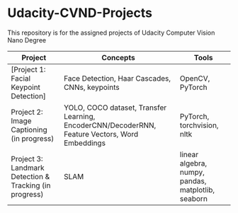 # Udacity-CVND-Projects
This repository is for the assigned projects of Udacity Computer Vision Nano Degree

Project | Concepts | Tools 
--- | --- | ---
[Project 1: Facial Keypoint Detection]| Face Detection, Haar Cascades, CNNs, keypoints | OpenCV, PyTorch
Project 2: Image Captioning (in progress)| YOLO, COCO dataset, Transfer Learning, EncoderCNN/DecoderRNN, Feature Vectors, Word Embeddings | PyTorch, torchvision, nltk
Project 3: Landmark Detection & Tracking (in progress)| SLAM  | linear algebra, numpy, pandas, matplotlib, seaborn
